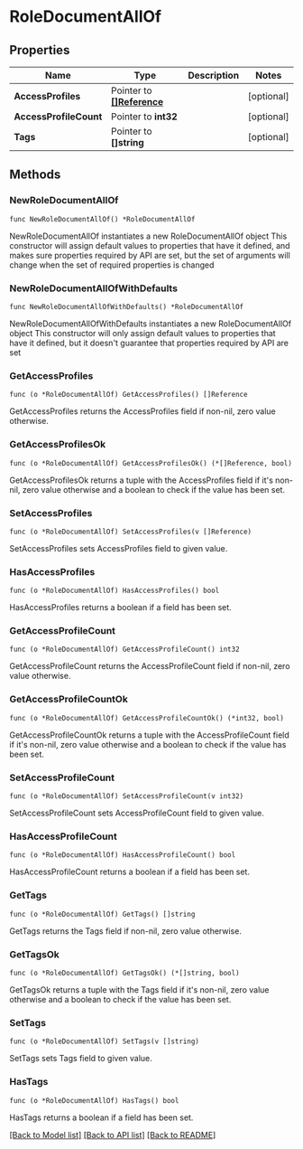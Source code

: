 # RoleDocumentAllOf

## Properties

Name | Type | Description | Notes
------------ | ------------- | ------------- | -------------
**AccessProfiles** | Pointer to [**[]Reference**](Reference.md) |  | [optional] 
**AccessProfileCount** | Pointer to **int32** |  | [optional] 
**Tags** | Pointer to **[]string** |  | [optional] 

## Methods

### NewRoleDocumentAllOf

`func NewRoleDocumentAllOf() *RoleDocumentAllOf`

NewRoleDocumentAllOf instantiates a new RoleDocumentAllOf object
This constructor will assign default values to properties that have it defined,
and makes sure properties required by API are set, but the set of arguments
will change when the set of required properties is changed

### NewRoleDocumentAllOfWithDefaults

`func NewRoleDocumentAllOfWithDefaults() *RoleDocumentAllOf`

NewRoleDocumentAllOfWithDefaults instantiates a new RoleDocumentAllOf object
This constructor will only assign default values to properties that have it defined,
but it doesn't guarantee that properties required by API are set

### GetAccessProfiles

`func (o *RoleDocumentAllOf) GetAccessProfiles() []Reference`

GetAccessProfiles returns the AccessProfiles field if non-nil, zero value otherwise.

### GetAccessProfilesOk

`func (o *RoleDocumentAllOf) GetAccessProfilesOk() (*[]Reference, bool)`

GetAccessProfilesOk returns a tuple with the AccessProfiles field if it's non-nil, zero value otherwise
and a boolean to check if the value has been set.

### SetAccessProfiles

`func (o *RoleDocumentAllOf) SetAccessProfiles(v []Reference)`

SetAccessProfiles sets AccessProfiles field to given value.

### HasAccessProfiles

`func (o *RoleDocumentAllOf) HasAccessProfiles() bool`

HasAccessProfiles returns a boolean if a field has been set.

### GetAccessProfileCount

`func (o *RoleDocumentAllOf) GetAccessProfileCount() int32`

GetAccessProfileCount returns the AccessProfileCount field if non-nil, zero value otherwise.

### GetAccessProfileCountOk

`func (o *RoleDocumentAllOf) GetAccessProfileCountOk() (*int32, bool)`

GetAccessProfileCountOk returns a tuple with the AccessProfileCount field if it's non-nil, zero value otherwise
and a boolean to check if the value has been set.

### SetAccessProfileCount

`func (o *RoleDocumentAllOf) SetAccessProfileCount(v int32)`

SetAccessProfileCount sets AccessProfileCount field to given value.

### HasAccessProfileCount

`func (o *RoleDocumentAllOf) HasAccessProfileCount() bool`

HasAccessProfileCount returns a boolean if a field has been set.

### GetTags

`func (o *RoleDocumentAllOf) GetTags() []string`

GetTags returns the Tags field if non-nil, zero value otherwise.

### GetTagsOk

`func (o *RoleDocumentAllOf) GetTagsOk() (*[]string, bool)`

GetTagsOk returns a tuple with the Tags field if it's non-nil, zero value otherwise
and a boolean to check if the value has been set.

### SetTags

`func (o *RoleDocumentAllOf) SetTags(v []string)`

SetTags sets Tags field to given value.

### HasTags

`func (o *RoleDocumentAllOf) HasTags() bool`

HasTags returns a boolean if a field has been set.


[[Back to Model list]](../README.md#documentation-for-models) [[Back to API list]](../README.md#documentation-for-api-endpoints) [[Back to README]](../README.md)


